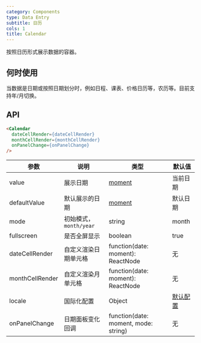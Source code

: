 ```yaml
---
category: Components
type: Data Entry
subtitle: 日历
cols: 1
title: Calendar
---
```


按照日历形式展示数据的容器。

## 何时使用

当数据是日期或按照日期划分时，例如日程、课表、价格日历等，农历等。目前支持年/月切换。


## API

```html
<Calendar
  dateCellRender={dateCellRender}
  monthCellRender={monthCellRender}
  onPanelChange={onPanelChange}
/>
```

| 参数         | 说明           | 类型     | 默认值       |
|--------------|----------------|----------|--------------|
| value        | 展示日期       | [moment](http://momentjs.com/)     | 当前日期     |
| defaultValue | 默认展示的日期  | [moment](http://momentjs.com/)     | 默认日期     |
| mode         | 初始模式，`month/year` | string | month  |
| fullscreen   | 是否全屏显示   | boolean     | true         |
| dateCellRender     | 自定义渲染日期单元格| function(date: moment): ReactNode   | 无 |
| monthCellRender    | 自定义渲染月单元格  | function(date: moment): ReactNode   | 无 |
| locale       | 国际化配置     | Object   | [默认配置](https://github.com/ant-design/ant-design/issues/424)  |
| onPanelChange| 日期面板变化回调 | function(date: moment, mode: string) | 无 |

